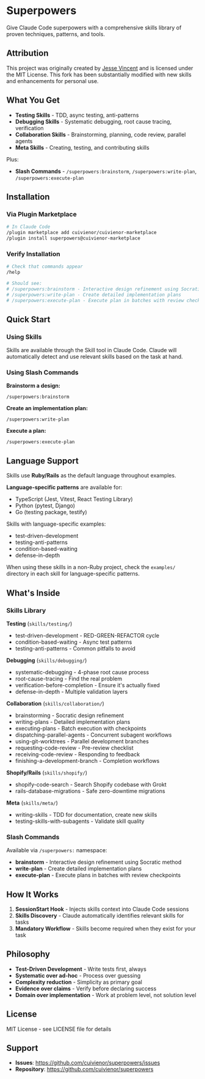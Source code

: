 # Superpowers

Give Claude Code superpowers with a comprehensive skills library of proven techniques, patterns, and tools.

## Attribution

This project was originally created by [Jesse Vincent](https://github.com/obra) and is licensed under the MIT License. This fork has been substantially modified with new skills and enhancements for personal use.

## What You Get

- **Testing Skills** - TDD, async testing, anti-patterns
- **Debugging Skills** - Systematic debugging, root cause tracing, verification
- **Collaboration Skills** - Brainstorming, planning, code review, parallel agents
- **Meta Skills** - Creating, testing, and contributing skills

Plus:
- **Slash Commands** - `/superpowers:brainstorm`, `/superpowers:write-plan`, `/superpowers:execute-plan`

## Installation

### Via Plugin Marketplace

```bash
# In Claude Code
/plugin marketplace add cuivienor/cuivienor-marketplace
/plugin install superpowers@cuivienor-marketplace
```

### Verify Installation

```bash
# Check that commands appear
/help

# Should see:
# /superpowers:brainstorm - Interactive design refinement using Socratic method
# /superpowers:write-plan - Create detailed implementation plans
# /superpowers:execute-plan - Execute plan in batches with review checkpoints
```

## Quick Start

### Using Skills

Skills are available through the Skill tool in Claude Code. Claude will automatically detect and use relevant skills based on the task at hand.

### Using Slash Commands

**Brainstorm a design:**
```
/superpowers:brainstorm
```

**Create an implementation plan:**
```
/superpowers:write-plan
```

**Execute a plan:**
```
/superpowers:execute-plan
```

## Language Support

Skills use **Ruby/Rails** as the default language throughout examples.

**Language-specific patterns** are available for:
- TypeScript (Jest, Vitest, React Testing Library)
- Python (pytest, Django)
- Go (testing package, testify)

Skills with language-specific examples:
- test-driven-development
- testing-anti-patterns
- condition-based-waiting
- defense-in-depth

When using these skills in a non-Ruby project, check the `examples/` directory in each skill for language-specific patterns.

## What's Inside

### Skills Library

**Testing** (`skills/testing/`)
- test-driven-development - RED-GREEN-REFACTOR cycle
- condition-based-waiting - Async test patterns
- testing-anti-patterns - Common pitfalls to avoid

**Debugging** (`skills/debugging/`)
- systematic-debugging - 4-phase root cause process
- root-cause-tracing - Find the real problem
- verification-before-completion - Ensure it's actually fixed
- defense-in-depth - Multiple validation layers

**Collaboration** (`skills/collaboration/`)
- brainstorming - Socratic design refinement
- writing-plans - Detailed implementation plans
- executing-plans - Batch execution with checkpoints
- dispatching-parallel-agents - Concurrent subagent workflows
- using-git-worktrees - Parallel development branches
- requesting-code-review - Pre-review checklist
- receiving-code-review - Responding to feedback
- finishing-a-development-branch - Completion workflows

**Shopify/Rails** (`skills/shopify/`)
- shopify-code-search - Search Shopify codebase with Grokt
- rails-database-migrations - Safe zero-downtime migrations

**Meta** (`skills/meta/`)
- writing-skills - TDD for documentation, create new skills
- testing-skills-with-subagents - Validate skill quality

### Slash Commands

Available via `/superpowers:` namespace:
- **brainstorm** - Interactive design refinement using Socratic method
- **write-plan** - Create detailed implementation plans
- **execute-plan** - Execute plans in batches with review checkpoints


## How It Works

1. **SessionStart Hook** - Injects skills context into Claude Code sessions
2. **Skills Discovery** - Claude automatically identifies relevant skills for tasks
3. **Mandatory Workflow** - Skills become required when they exist for your task

## Philosophy

- **Test-Driven Development** - Write tests first, always
- **Systematic over ad-hoc** - Process over guessing
- **Complexity reduction** - Simplicity as primary goal
- **Evidence over claims** - Verify before declaring success
- **Domain over implementation** - Work at problem level, not solution level

## License

MIT License - see LICENSE file for details

## Support

- **Issues**: https://github.com/cuivienor/superpowers/issues
- **Repository**: https://github.com/cuivienor/superpowers
